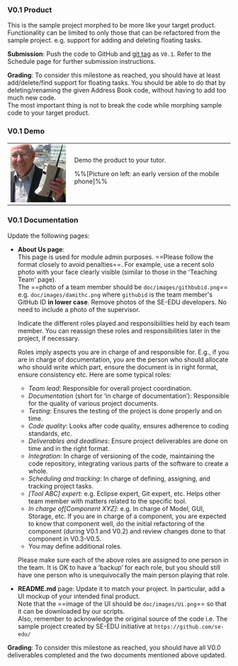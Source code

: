 ### V0.1 Product

This is the sample project morphed to be more like your target product. Functionality can be limited to only those that can be refactored from the sample project. e.g. support for adding and deleting floating tasks.

**Submission**: Push the code to GitHub and [git tag](http://git-scm.com/book/en/v2/Git-Basics-Tagging) as `V0.1`. Refer to the Schedule page for further submission instructions.

**Grading**: To consider this milestone as reached, you should have at least add/delete/find support for floating tasks. You should be able to do that by deleting/renaming the given Address Book code, without having to add too much new code.  
The most important thing is not to break the code while morphing sample code to your target product.  

### V0.1 Demo

<table class="two-column-content">

<tbody>

<tr>

<td width="130px"><img src="images/v01demo.png" width="125px"></td>

<td>Demo the product to your tutor.  

%%[Picture on left: an early version of the mobile phone]%%

</td>

</tr>

</tbody>

</table>

### V0.1 Documentation

Update the following pages:  

*   **About Us page**:  
    This page is used for module admin purposes. ==Please follow the format closely to avoid penalties==. For example, use a recent solo photo with your face clearly visible (similar to those in the 'Teaching Team' page).  
    The ==photo of a team member should be `doc/images/githbubid.png`== e.g. `doc/images/damithc.png` where `githubid` is the team member's GitHub ID **in lower case**. Remove photos of the SE-EDU developers. No need to include a photo of the supervisor.  

    Indicate the different roles played and responsibilities held by each team member. You can reassign these roles and responsibilities later in the project, if necessary.  

    <Panel header="**Roles and responsibilities**" expandable>
    Roles imply aspects you are in charge of and responsible for. E.g., if you are in charge of documentation, you are the person who should allocate who should write which part, ensure the document is in right format, ensure consistency etc.  
    Here are some typical roles:

    *   _Team lead_: Responsible for overall project coordination.
    *   _Documentation_ (short for ‘in charge of documentation’): Responsible for the quality of various project documents.
    *   _Testing_: Ensures the testing of the project is done properly and on time.
    *   _Code quality_: Looks after code quality, ensures adherence to coding standards, etc.
    *   _Deliverables and deadlines_: Ensure project deliverables are done on time and in the right format.
    *   _Integration_: In charge of versioning of the code, maintaining the code repository, integrating various parts of the software to create a whole.
    *   _Scheduling and tracking_: In charge of defining, assigning, and tracking project tasks.
    *   _[Tool ABC] expert_: e.g. Eclipse expert, Git expert, etc. Helps other team member with matters related to the specific tool.
    *   _In charge of[Component XYZ]_: e.g. In charge of Model, GUI, Storage, etc. If you are in charge of a component, you are expected to know that component well, do the initial refactoring of the component (during V0.1 and V0.2) and review changes done to that component in V0.3-V0.5.
    *   You may define additional roles.

    Please make sure each of the above roles are assigned to one person in the team. It is OK to have a ‘backup’ for each role, but you should still have one person who is unequivocally the main person playing that role.
    
    </Panel>

*   **README.md** page: Update it to match your project. In particular, add a UI mockup of your intended final product.  
    Note that the ==image of the UI should be `doc/images/Ui.png`== so that it can be downloaded by our scripts.  
    Also, remember to acknowledge the original source of the code i.e. The sample project created by SE-EDU initiative at `https://github.com/se-edu/`

**Grading**: To consider this milestone as reached, you should have all V0.0 deliverables completed and the two documents mentioned above updated.
